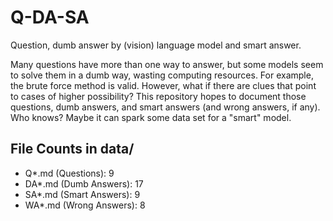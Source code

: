 # Q-DA-SA
Question, dumb answer by (vision) language model and smart answer.

Many questions have more than one way to answer, but some models seem to solve them in a dumb way, wasting computing resources. For example, the brute force method is valid. However, what if there are clues that point to cases of higher possibility? This repository hopes to document those questions, dumb answers, and smart answers (and wrong answers, if any). Who knows? Maybe it can spark some data set for a "smart" model.

<!-- FILE_COUNTS_START -->
## File Counts in data/
- Q*.md (Questions): 9
- DA*.md (Dumb Answers): 17
- SA*.md (Smart Answers): 9
- WA*.md (Wrong Answers): 8
<!-- FILE_COUNTS_END -->
